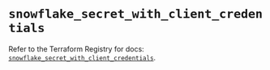 # `snowflake_secret_with_client_credentials`

Refer to the Terraform Registry for docs: [`snowflake_secret_with_client_credentials`](https://registry.terraform.io/providers/snowflakedb/snowflake/2.4.0/docs/resources/secret_with_client_credentials).

